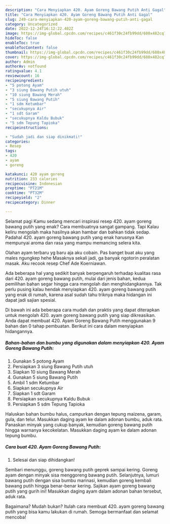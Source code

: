 ```yaml
---
description: "Cara Menyiapkan 420. Ayam Goreng Bawang Putih Anti Gagal"
title: "Cara Menyiapkan 420. Ayam Goreng Bawang Putih Anti Gagal"
slug: 249-cara-menyiapkan-420-ayam-goreng-bawang-putih-anti-gagal
category: Uncategorized
date: 2022-12-24T16:12:22.402Z
image: https://img-global.cpcdn.com/recipes/c461f30c24fb99dd/680x482cq70/420-ayam-goreng-bawang-putih-foto-resep-utama.jpg
hideToc: false
enableToc: true
enableTocContent: false
thumbnail: https://img-global.cpcdn.com/recipes/c461f30c24fb99dd/680x482cq70/420-ayam-goreng-bawang-putih-foto-resep-utama.jpg
cover: https://img-global.cpcdn.com/recipes/c461f30c24fb99dd/680x482cq70/420-ayam-goreng-bawang-putih-foto-resep-utama.jpg
author: Admin
authorAv: notfound
ratingvalue: 4.1
reviewcount: 16
recipeingredient:
- "5 potong Ayam"
- "3 siung Bawang Putih utuh"
- "10 siung Bawang Merah"
- "5 siung Bawang Putih"
- "1 sdm Ketumbar"
- "secukupnya Air"
- "1 sdt Garam"
- "secukupnya Kaldu Bubuk"
- "5 sdm Tepung Tapioka"
recipeinstructions:

- "Sudah jadi dan siap dinikmati!"
categories:
- Resep
tags:
- 420
- ayam
- goreng

katakunci: 420 ayam goreng 
nutrition: 233 calories
recipecuisine: Indonesian
preptime: "PT21M"
cooktime: "PT32M"
recipeyield: "2"
recipecategory: Dinner

---
```



Selamat pagi Kamu sedang mencari inspirasi resep 420. ayam goreng bawang putih yang enak? Cara membuatnya sangat gampang. Tapi Kalau keliru mengolah maka hasilnya akan hambar dan bahkan tidak sedap. Padahal 420. ayam goreng bawang putih yang enak harusnya Kan mempunyai aroma dan rasa yang mampu memancing selera kita.


Olahan ayam terbaru yg baru aja aku cobain. Pas banget buat aku yang males ngungkep hehe Masaknya sekali jadi, ga banyak ngotorin peralatan masak. Aku recook resep Chef Ade Koerniawan.

Ada beberapa hal yang sedikit banyak berpengaruh terhadap kualitas rasa dari 420. ayam goreng bawang putih, mulai dari jenis bahan, kedua pemilihan bahan segar hingga cara mengolah dan menghidangkannya. Tak perlu pusing kalau hendak menyiapkan 420. ayam goreng bawang putih yang enak di rumah, karena asal sudah tahu triknya maka hidangan ini dapat jadi sajian spesial.


Di bawah ini ada beberapa cara mudah dan praktis yang dapat diterapkan untuk mengolah 420. ayam goreng bawang putih yang siap dikreasikan. Anda dapat membuat 420. Ayam Goreng Bawang Putih menggunakan 9 bahan dan 0 tahap pembuatan. Berikut ini cara dalam menyiapkan hidangannya.

<!--inarticleads1-->

##### Bahan-bahan dan bumbu yang digunakan dalam menyiapkan 420. Ayam Goreng Bawang Putih:

1. Gunakan 5 potong Ayam
1. Persiapkan 3 siung Bawang Putih utuh
1. Siapkan 10 siung Bawang Merah
1. Gunakan 5 siung Bawang Putih
1. Ambil 1 sdm Ketumbar
1. Siapkan secukupnya Air
1. Siapkan 1 sdt Garam
1. Persiapkan secukupnya Kaldu Bubuk
1. Persiapkan 5 sdm Tepung Tapioka


Haluskan bahan bumbu halus, campurkan dengan tepung maizena, garam, gula, dan telur. Masukkan daging ayam ke dalam adonan bumbu, aduk rata. Panaskan minyak yang cukup banyak, kemudian goreng bawang putih hingga warnanya kecokelatan. Masukkan daging ayam ke dalam adonan tepung bumbu. 

<!--inarticleads2-->

##### Cara buat 420. Ayam Goreng Bawang Putih:


1. Selesai dan siap dihidangkan!

Sembari menunggu, goreng bawang putih geprek sampai kering. Goreng ayam dengan minyak sisa menggoreng bawang putih. Selanjutnya, lumuri bawang putih dengan sisa bumbu marinasi, kemudian goreng kembali bawang putih hingga benar-benar kering. Sajikan ayam goreng bawang putih yang gurih ini! Masukkan daging ayam dalam adonan bahan tersebut, aduk rata. 

Bagaimana? Mudah bukan? Itulah cara membuat 420. ayam goreng bawang putih yang bisa kamu lakukan di rumah. Semoga bermanfaat dan selamat mencoba!
